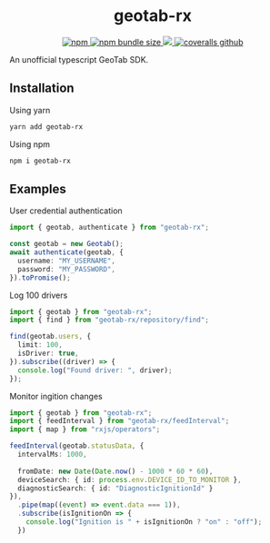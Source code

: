<h1 align="center">geotab-rx</h1>
<p align="center">
  <a href="https://www.npmjs.com/package/geotab-rx">
    <img alt="npm" src="https://img.shields.io/npm/v/geotab-rx?style=flat-square">
  </a>
  <a href="https://bundlephobia.com/result?p=geotab-rx">
    <img alt="npm bundle size" src="https://img.shields.io/bundlephobia/minzip/geotab-rx?style=flat-square">
  </a>
  <a href="https://github.com/mcountryman/geotab-rx/blob/main/LICENSE.md">
    <img src="https://img.shields.io/github/license/mcountryman/geotab-rx?style=flat-square">
  </a>
  <a href="">
    <img alt="coveralls github" src="https://img.shields.io/coveralls/github/mcountryman/geotab-rx?style=flat-square">
  </a>
</p>

An unofficial typescript GeoTab SDK.

## Installation

Using yarn

```bash
yarn add geotab-rx
```

Using npm

```bash
npm i geotab-rx
```

## Examples

User credential authentication

```typescript
import { geotab, authenticate } from "geotab-rx";

const geotab = new Geotab();
await authenticate(geotab, {
  username: "MY_USERNAME",
  password: "MY_PASSWORD",
}).toPromise();
```

Log 100 drivers

```typescript
import { geotab } from "geotab-rx";
import { find } from "geotab-rx/repository/find";

find(geotab.users, {
  limit: 100,
  isDriver: true,
}).subscribe((driver) => {
  console.log("Found driver: ", driver);
});
```

Monitor ingition changes

```typescript
import { geotab } from "geotab-rx";
import { feedInterval } from "geotab-rx/feedInterval";
import { map } from "rxjs/operators";

feedInterval(geotab.statusData, {
  intervalMs: 1000,
  
  fromDate: new Date(Date.now() - 1000 * 60 * 60),
  deviceSearch: { id: process.env.DEVICE_ID_TO_MONITOR },
  diagnosticSearch: { id: "DiagnosticIgnitionId" }
}),
  .pipe(map((event) => event.data === 1)),
  .subscribe(isIgnitionOn => {
    console.log("Ignition is " + isIgnitionOn ? "on" : "off");
  })
```
